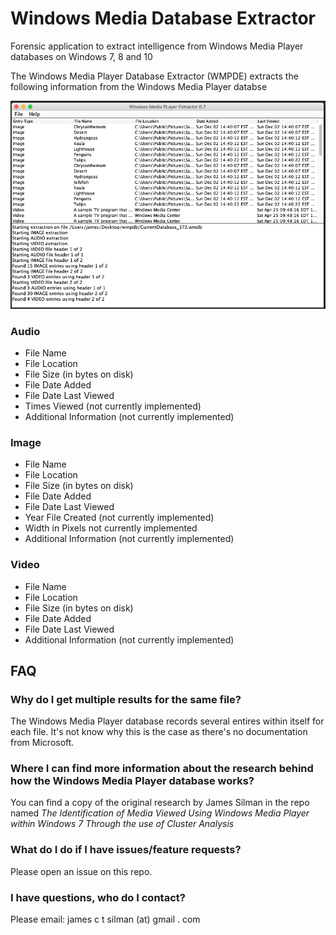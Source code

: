 # Windows Media Database Extractor 

Forensic application to extract intelligence from Windows Media Player databases on Windows 7, 8 and 10

The Windows Media Player Database Extractor (WMPDE) extracts the following information from the Windows Media Player databse

![WMP Extractor Screenshot](https://github.com/JamesSilman/windows-media-player-extractor/blob/master/wmpdb-extractor.png)

### Audio
- File Name
- File Location
- File Size (in bytes on disk)
- File Date Added 
- File Date Last Viewed
- Times Viewed (not currently implemented)
- Additional Information (not currently implemented)

### Image
- File Name
- File Location
- File Size (in bytes on disk)
- File Date Added 
- File Date Last Viewed
- Year File Created (not currently implemented)
- Width in Pixels not currently implemented
- Additional Information (not currently implemented)

### Video 
- File Name
- File Location
- File Size (in bytes on disk)
- File Date Added 
- File Date Last Viewed
- Additional Information (not currently implemented)

## FAQ

### Why do I get multiple results for the same file?
The Windows Media Player database records several entires within itself for each file. It's not know why this is the case as there's no documentation from Microsoft.

### Where I can find more information about the research behind how the Windows Media Player database works?
You can find a copy of the original research by James Silman in the repo named *The Identification of Media Viewed Using Windows Media Player within Windows 7 Through the use of Cluster Analysis*

### What do I do if I have issues/feature requests?
Please open an issue on this repo. 

### I have questions, who do I contact?
Please email: james c t silman (at) gmail . com
